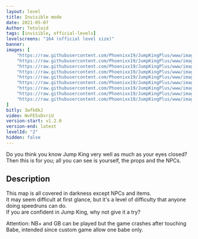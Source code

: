 ```yaml
---
layout: level
title: Invisible mode
date: 2021-05-07
Author: Tetoloid
tags: [invisible, official-levels]
levelscreens: "164 (official level size)"
banner: 
images: [
    "https://raw.githubusercontent.com/Phoenixx19/JumpKingPlus/www/images/workshop/levels/ws2-banner.png",
    "https://raw.githubusercontent.com/Phoenixx19/JumpKingPlus/www/images/workshop/levels/ws2-2.png",
    "https://raw.githubusercontent.com/Phoenixx19/JumpKingPlus/www/images/workshop/levels/ws2-3.png",
    "https://raw.githubusercontent.com/Phoenixx19/JumpKingPlus/www/images/workshop/levels/ws2-4.png",
    "https://raw.githubusercontent.com/Phoenixx19/JumpKingPlus/www/images/workshop/levels/ws2-5.png",
    "https://raw.githubusercontent.com/Phoenixx19/JumpKingPlus/www/images/workshop/levels/ws2-6.png",
    "https://raw.githubusercontent.com/Phoenixx19/JumpKingPlus/www/images/workshop/levels/ws2-7.png",
    "https://raw.githubusercontent.com/Phoenixx19/JumpKingPlus/www/images/workshop/levels/ws2-8.png",
    "https://raw.githubusercontent.com/Phoenixx19/JumpKingPlus/www/images/workshop/levels/ws2-9.png"
]
bitly: 3wfk8kJ
video: WvFE5sDvriU
version-start: v1.2.0
version-end: latest
levelId: "2"
hidden: false
---
```


Do you think you know Jump King very well as much as your eyes closed? Then this is for you; all you can see is yourself, the props and the NPCs.

<!-- more -->

<div id="description">
    <h2>Description</h2>
    <p>This map is all covered in darkness except NPCs and items.<br>
    It may seem difficult at first glance, but it's a level of difficulty that anyone doing speedruns can do.<br>
    If you are confident in Jump King, why not give it a try?</p>
    <p>Attention: NB+ and GB can be played but the game crashes after touching Babe, intended since custom game allow one babe only.</p>
</div>